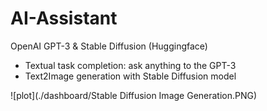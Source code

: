 # AI-Assistant

OpenAI GPT-3 & Stable Diffusion (Huggingface)
- Textual task completion: ask anything to the GPT-3
- Text2Image generation with Stable Diffusion model


![plot](./dashboard/Stable Diffusion Image Generation.PNG)
